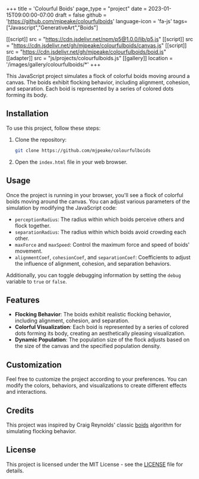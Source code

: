 +++
title = 'Colourful Boids'
page_type = "project"
date = 2023-01-15T09:00:00-07:00
draft = false
github = 'https://github.com/mjpeake/colourfulboids'
language-icon = 'fa-js'
tags=["Javascript","GenerativeArt","Boids"]

[[script]]
  src = "https://cdn.jsdelivr.net/npm/p5@1.0.0/lib/p5.js"
[[script]]
  src = "https://cdn.jsdelivr.net/gh/mjpeake/colourfulboids/canvas.js"
[[script]]
  src = "https://cdn.jsdelivr.net/gh/mjpeake/colourfulboids/boid.js"
[[adapter]]
  src = "js/projects/colourfulboids.js"
[[gallery]]
  location = '/images/gallery/colourfulboids/*'
+++

This JavaScript project simulates a flock of colorful boids moving around a canvas. The boids exhibit flocking behavior, including alignment, cohesion, and separation. Each boid is represented by a series of colored dots forming its body.

## Installation

To use this project, follow these steps:

1. Clone the repository:
   ```bash
   git clone https://github.com/mjpeake/colourfulboids

2. Open the `index.html` file in your web browser.

## Usage

Once the project is running in your browser, you'll see a flock of colorful boids moving around the canvas. You can adjust various parameters of the simulation by modifying the JavaScript code:

- `perceptionRadius`: The radius within which boids perceive others and flock together.
- `separationRadius`: The radius within which boids avoid crowding each other.
- `maxForce` and `maxSpeed`: Control the maximum force and speed of boids' movement.
- `alignmentCoef`, `cohesionCoef`, and `separationCoef`: Coefficients to adjust the influence of alignment, cohesion, and separation behaviors.

Additionally, you can toggle debugging information by setting the `debug` variable to `true` or `false`.

## Features

- **Flocking Behavior**: The boids exhibit realistic flocking behavior, including alignment, cohesion, and separation.
- **Colorful Visualization**: Each boid is represented by a series of colored dots forming its body, creating an aesthetically pleasing visualization.
- **Dynamic Population**: The population size of the flock adjusts based on the size of the canvas and the specified population density.

## Customization

Feel free to customize the project according to your preferences. You can modify the colors, behaviors, and visualizations to create different effects and interactions.

## Credits

This project was inspired by Craig Reynolds' classic [boids](https://www.red3d.com/cwr/boids/) algorithm for simulating flocking behavior.

## License

This project is licensed under the MIT License - see the [LICENSE](https://github.com/mjpeake/colourfulboids/blob/master/LICENSE) file for details.